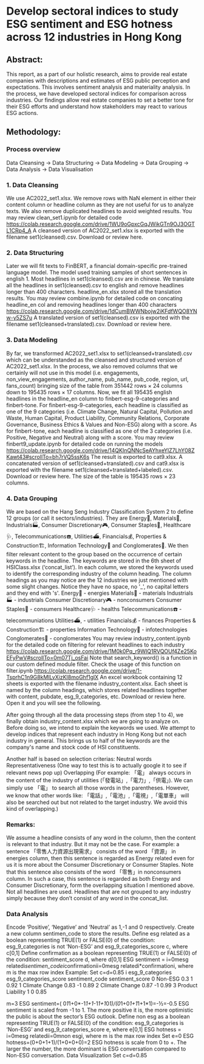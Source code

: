 # Develop sectoral indices to study ESG sentiment and ESG hotness across 12 industries in Hong Kong
## Abstract:
This report, as a part of our holistic research, aims to provide real estate companies with descriptions and estimates of ESG public perception and expectations. This involves sentiment analysis and materiality analysis. In the process, we have developed sectoral indices for comparison across industries. Our findings allow real estate companies to set a better tone for their ESG efforts and understand how stakeholders may react to various ESG actions.

## Methodology:
### Process overview
Data Cleansing → Data Structuring → Data Modeling → Data Grouping → Data Analysis → Data Visualisation 

### 1. Data Cleansing
We use AC2022_set1.xlsx.
We remove rows with NaN element in either their content column or headline column as they are not useful for us to analyze texts. We also remove duplicated headlines to avoid weighted results. You may review clean_set1.ipynb for detailed code
https://colab.research.google.com/drive/1WU9oGpxcGqJWikGTn9OJ3OGTL1CRp4_A
A cleansed version of AC2022_set1.xlsx is exported with the filename set1(cleansed).csv. Download or review here.
### 2. Data Structuring
Later we will fit texts to FinBERT, a financial domain-specific pre-trained language model. The model used training samples of short sentences in english 1. Most headlines in set1(cleansed).csv are in chinese. We translate all the headlines in set1(cleansed).csv to english and remove headlines longer than 400 characters. headline_en.xlsx stored all the translation results. You may review combine.ipynb for detailed code on concating headline_en col and removing headlines longer than 400 characters https://colab.research.google.com/drive/1dCumBWWNbojw2iKFdfWQO8YNw-y5ZS7u 
A translated version of set1(cleansed).csv is exported with the filename set1(cleansed+translated).csv. Download or review here.
### 3. Data Modeling
By far, we transformed AC2022_set1.xlsx to set1(cleansed+translated).csv which can be understanded as the cleansed and structured version of AC2022_set1.xlsx. In the process, we also removed columns that we certainly will not use in this model (i.e. engagements, non_view_engagements, author_name, pub_name, pub_code, region, url, fans_count) bringing size of the table from 351442 rows × 24 columns down to 195435 rows × 17 columns. Now, we fit all 195435 english headlines in the headline_en column to finbert-esg-9-categories and finbert-tone. For finbert-esg-9-categories, each headline is classified as one of the 9 categories (i.e. Climate Change, Natural Capital, Pollution and Waste, Human Capital, Product Liability, Community Relations, Corporate Governance,  Business Ethics & Values and Non-ESG) along with a score. As for finbert-tone, each headline is classified as one of the 3 categories (i.e. Positive, Negative and Neutral) along with a score. You may review finbert9_update.ipynb for detailed code on running the models
https://colab.research.google.com/drive/14QKInQNNcSeAYhxeYlZ7LhY08ZKawt43#scrollTo=bh7rVQ5ssK6s
The result is exported to cat9.xlsx.
A concatenated version of set1(cleansed+translated).csv and cat9.xlsx is exported with the filename set1(cleansed+translated+labeled).csv. Download or review here. The size of the table is 195435 rows × 23 columns.
### 4. Data Grouping
We are based on the Hang Seng Industry Classification System 2 to define 12 groups (or call it sectors/industries). They are Energy🔋, Materials💎, Industrials🏭, Consumer Discretionary🎮, Consumer Staples🌽, Healthcare🩺, Telecommunications☎️, Utilities⛴, Financials💰, Properties & Construction🏗, Information Technology📲 and Conglomerates🏢. We then filter relevant content to the group based on the occurrence of certain keywords in the headline. The keywords are stored in the 6th sheet of HSIClass.xlsx (‘concat_list’). In each column, we stored the keywords used to identify the corresponding industry of the column heading. 
The column headings as you may notice are the 12 industries we just mentioned with some slight changes. Notice they have no space, no '_', no capital letters and they end with 's'.
Energy🔋 - energies
Materials💎 - materials
Industrials🏭 - industrials
Consumer Discretionary🎮 - nonconsumers
Consumer Staples🌽 - consumers
Healthcare🩺 - healths
Telecommunications☎️ - telecommuniations
Utilities⛴, - utilities
Financials💰 - finances
Properties & Construction🏗 - properties
Information Technology📲 - infotechnologies
Conglomerates🏢 - conglomerates
You may review industry_content.ipynb for the detailed code on filtering for relevant headlines to each industry
https://colab.research.google.com/drive/1M0k0Pq_r9WIQ1RVQOUf4Ze25KoEFyPwV#scrollTo=0m07Tj_osFai
Note that search_keyword() is a function in our custom defined module filter. Check the usage of this function on filter.ipynb
https://colab.research.google.com/drive/1-TsprhC1n9G8kMlLvXizKI8moGhf1glX
An excel workbook containing 12 sheets is exported with the filename industry_content.xlsx. Each sheet is named by the column headings, which stores related headlines together with content, pubdate, esg_9_categories, etc. Download or review here. Open it and you will see the following.

After going through all the data processing steps (from step 1 to 4), we finally obtain industry_content.xlsx which we are going to analyze on. Before doing so, we intend to explain the keywords we used. We attempt to develop indices that represent each industry in Hong Kong but not each industry in general. This brings us to half of the keywords are the company's name and stock code of HSI constituents. 

Another half is based on selection criterias:
Neutral words
Representativeness (One way to test this is to actually google it to see if relevant news pop up)
Overlapping (For example: 「電」 always occurs in the content of the industry of utilities (「發電站」,「電力」,「供電」). We can simply use 「電」 to search all those words in the parentheses. However, we know that other words like: 「電話」,「電池」,「電視」,「電單車」 will also be searched out but not related to the target industry. We avoid this kind of overlapping.)

### Remarks: 
We assume a headline consists of any word in the column, then the content is relevant to that industry. But it may not be the case. For example: a sentence 「零售人力資源出現需求」 consists of the word 「資源」 in energies column, then this sentence is regarded as Energy related even for us it is more about the Consumer Discretionary or Consumer Staples. Note that this sentence also consists of the word 「零售」in nonconsumers column. In such a case, this sentence is regarded as both Energy and Consumer Discretionary, form the overlapping situation I mentioned above.
Not all headlines are used. Headlines that are not grouped to any industry simply because they don’t consist of any word in the concat_list.
### Data Analysis
Encode ‘Positive’, ‘Negative’ and ‘Neutral’ as 1,-1 and 0 respectively. Create a new column sentimen_code to store the results. 
Define esg related as a boolean representing TRUE(1) or FALSE(0) of the condition: esg_9_categories is not ‘Non-ESG’ and esg_9_categories_score  c, where c[0,1]
Define confirmation as a boolean representing TRUE(1) or FALSE(0) of the condition: sentiment_score  d, where d[0,1]
ESG sentiment = i=0mesg relatedi*sentimen_codei*confirmationii=0mesg relatedi*confirmationi, where m is the max row index
Example:
Set c=d=0.85
i
esg_9_categories
esg_9_categories_score
sentiment_code
sentiment_score
0
Non-ESG
0.3
1
0.92
1
Climate Change
0.83
-1
0.89
2
Climate Change
0.87
-1
0.99
3
Product Liability
1
0
0.85

m=3
ESG sentiment=( 0*1*1+0*-1*1+1*-1*1+1*0*1)/(0*1+0*1+1*1+1*1)=-½=-0.5
ESG sentiment is scaled from -1 to 1. The more positive it is, the more optimistic the public is about the sector’s ESG outlook. 
Define non esg as a boolean representing TRUE(1) or FALSE(0) of the condition: esg_9_categories is ‘Non-ESG’ and esg_9_categories_score  e, where e[0,1]
ESG hotness = i=0mesg relatedii=0mnon esgi, where m is the max row index
Set e=0
ESG hotness=(0+0+1+1)/(1+0+0+0)=2
ESG hotness is scale from 0 to +. The larger the number, the more dominant is ESG conversation compared to Non-ESG conversation.
Data Visualization
Set c=d=0.85
